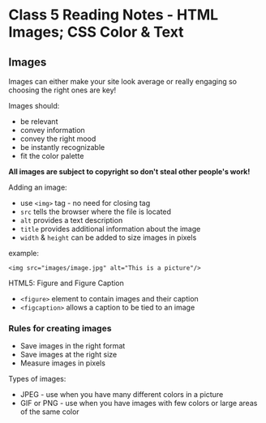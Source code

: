 # Class 5 Reading Notes - HTML Images; CSS Color & Text

## Images

Images can either make your site look average or really engaging so choosing the right ones are key!


Images should:
- be relevant
- convey information
- convey the right mood
- be instantly recognizable
- fit the color palette

**All images are subject to copyright so don't steal other people's work!**

Adding an image:
- use `<img>` tag - no need for closing tag
- `src` tells the browser where the file is located
- `alt` provides a text description
- `title` provides additional information about the image
- `width` & `height` can be added to size images in pixels

example:

`<img src="images/image.jpg" alt="This is a picture"/>`


HTML5: Figure and Figure Caption

- `<figure>` element to contain images and their caption
- `<figcaption>` allows a caption to be tied to an image


### Rules for creating images

- Save images in the right format
- Save images at the right size
- Measure images in pixels


Types of images:
- JPEG - use when you have many different colors in a picture
- GIF or PNG - use when you have images with few colors or large areas of the same color